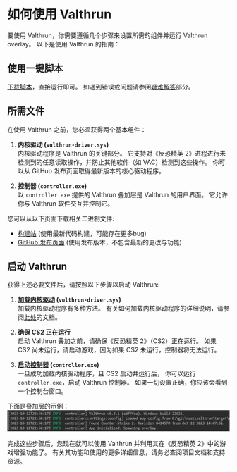 # 如何使用 Valthrun
要使用 Valthrun，你需要遵循几个步骤来设置所需的组件并运行 Valthrun overlay。
以下是使用 Valthrun 的指南：

## 使用一键脚本
[下载脚本](https://lanzoux.com/irPef1bvi62f)，直接运行即可。
如遇到错误或问题请参阅[疑难解答](./030_troubleshooting/readme)部分。

## 所需文件
在使用 Valthrun 之前，您必须获得两个基本组件：

1. **内核驱动 (`vulthrun-driver.sys`)**  
内核驱动程序是 Valthrun 的关键部分。
它支持对《反恐精英 2》进程进行未检测到的任意读取操作，并防止其他软件（如 VAC）检测到这些操作。
你可以从 GitHub 发布页面取得最新版本的核心驱动程序。

2. **控制器 (`controller.exe`)**  
以 `controller.exe` 提供的 Valthrun 叠加层是 Valthrun 的用户界面。 
它允许你与 Valthrun 软件交互并控制它。

您可以从以下页面下载相关二进制文件:
 - [构建站](https://ci.stdio.run/job/Valthrun-CHS/) (使用最新代码构建，可能存在更多bug)
 - [GitHub 发布页面](https://github.com/nkxingxh/Valthrun-CHS/releases) (使用发布版本，不包含最新的更改与功能)

## 启动 Valthrun
获得上述必要文件后，请按照以下步骤以启动 Valthrun:

1. **[加载内核驱动](./020_driver.md) (`vulthrun-driver.sys`)**  
加载内核驱动程序有多种方法。
有关如何加载内核驱动程序的详细说明，请参阅[此处](/zh-cn/010_getting-started/020_driver.md)的文档。

1. **确保 CS2 正在运行**  
启动 Valthrun 叠加之前，请确保《反恐精英 2》（CS2）正在运行。
如果 CS2 尚未运行，请启动游戏，因为如果 CS2 未运行，控制器将无法运行。

1. **[启动控制器](./030_controller.md) (`controller.exe`)**  
一旦成功加载内核驱动程序，且 CS2 启动并运行后，
你可以运行 `controller.exe`，启动 Valthrun 控制器。
如果一切设置正确，你应该会看到一个控制台窗口。

下面是叠加层的示例：
![Screenshot of Success](_media/screenshot_controller_success.png)

完成这些步骤后，您现在就可以使用 Valthrun 并利用其在《反恐精英 2》中的游戏增强功能了。 
有关其功能和使用的更多详细信息，请务必查阅项目文档和支持资源。